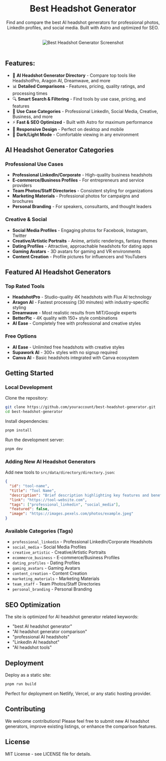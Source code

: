 <div align="center">
  <h1>Best Headshot Generator</h1>
  <p>Find and compare the best AI headshot generators for professional photos, LinkedIn profiles, and social media. Built with Astro and optimized for SEO.</p>
</div>

<br/>

<div align="center">
  <img src="https://github.com/user-attachments/assets/febde860-00be-408b-8a13-41953f7178e1" alt="Best Headshot Generator Screenshot" />
</div>

<br/>

## Features:
+ 🎯 **AI Headshot Generator Directory** - Compare top tools like HeadshotPro, Aragon AI, Dreamwave, and more
+ 📊 **Detailed Comparisons** - Features, pricing, quality ratings, and processing times
+ 🔍 **Smart Search & Filtering** - Find tools by use case, pricing, and features
+ 💼 **Use Case Categories** - Professional LinkedIn, Social Media, Creative, Business, and more
+ ⚡ **Fast & SEO Optimized** - Built with Astro for maximum performance
+ 📱 **Responsive Design** - Perfect on desktop and mobile
+ 🌙 **Dark/Light Mode** - Comfortable viewing in any environment

## AI Headshot Generator Categories

### Professional Use Cases
- **Professional LinkedIn/Corporate** - High-quality business headshots
- **E-commerce/Business Profiles** - For entrepreneurs and service providers  
- **Team Photos/Staff Directories** - Consistent styling for organizations
- **Marketing Materials** - Professional photos for campaigns and brochures
- **Personal Branding** - For speakers, consultants, and thought leaders

### Creative & Social
- **Social Media Profiles** - Engaging photos for Facebook, Instagram, Twitter
- **Creative/Artistic Portraits** - Anime, artistic renderings, fantasy themes
- **Dating Profiles** - Attractive, approachable headshots for dating apps
- **Gaming Avatars** - 3D avatars for gaming and VR environments
- **Content Creation** - Profile pictures for influencers and YouTubers

## Featured AI Headshot Generators

### Top Rated Tools
- **HeadshotPro** - Studio-quality 4K headshots with Flux AI technology
- **Aragon AI** - Fastest processing (30 minutes) with industry-specific styling
- **Dreamwave** - Most realistic results from MIT/Google experts
- **BetterPic** - 4K quality with 150+ style combinations
- **AI Ease** - Completely free with professional and creative styles

### Free Options
- **AI Ease** - Unlimited free headshots with creative styles
- **Supawork AI** - 300+ styles with no signup required
- **Canva AI** - Basic headshots integrated with Canva ecosystem

## Getting Started

### Local Development

Clone the repository:
```sh
git clone https://github.com/youraccount/best-headshot-generator.git
cd best-headshot-generator
```

Install dependencies:
```sh
pnpm install
```

Run the development server:
```sh
pnpm dev
```

### Adding New AI Headshot Generators

Add new tools to `src/data/directory/directory.json`:

```json
{
  "id": "tool-name",
  "title": "Tool Name",
  "description": "Brief description highlighting key features and benefits",
  "link": "https://tool-website.com",
  "tags": ["professional_linkedin", "social_media"],
  "featured": false,
  "image": "https://images.pexels.com/photos/example.jpeg"
}
```

### Available Categories (Tags)
- `professional_linkedin` - Professional LinkedIn/Corporate Headshots
- `social_media` - Social Media Profiles  
- `creative_artistic` - Creative/Artistic Portraits
- `ecommerce_business` - E-commerce/Business Profiles
- `dating_profiles` - Dating Profiles
- `gaming_avatars` - Gaming Avatars
- `content_creation` - Content Creation
- `marketing_materials` - Marketing Materials
- `team_staff` - Team Photos/Staff Directories
- `personal_branding` - Personal Branding

## SEO Optimization

The site is optimized for AI headshot generator related keywords:
- "best AI headshot generator"
- "AI headshot generator comparison"
- "professional AI headshots"
- "LinkedIn AI headshot"
- "AI headshot tools"

## Deployment

Deploy as a static site:
```bash
pnpm run build
```

Perfect for deployment on Netlify, Vercel, or any static hosting provider.

## Contributing

We welcome contributions! Please feel free to submit new AI headshot generators, improve existing listings, or enhance the comparison features.

## License

MIT License - see LICENSE file for details.